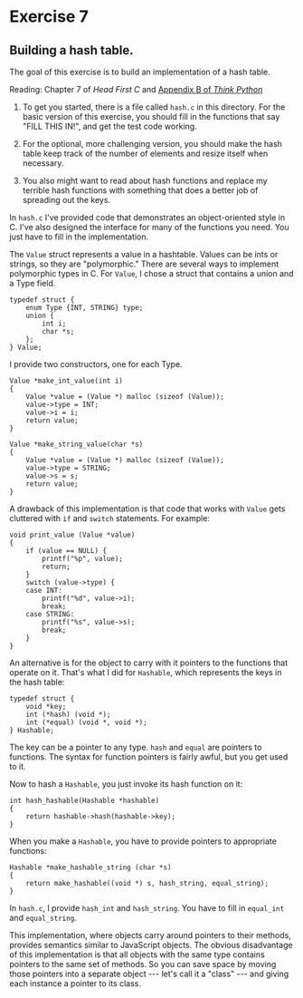# Exercise 7

## Building a hash table.

The goal of this exercise is to build an implementation of a hash table.

Reading: Chapter 7 of *Head First C* and [Appendix B of *Think
Python*](http://greenteapress.com/thinkpython2/html/thinkpython2022.html#sec255)


1) To get you started, there is a file called `hash.c` in this directory.
For the basic version of this exercise,
you should fill in the functions that say "FILL THIS IN!", and get the test
code working.

2) For the optional, more challenging version, you should make the
hash table keep track of the number of elements and resize itself when
necessary.

3) You also might want to read about hash functions and replace my
terrible hash functions with something that does a better job of
spreading out the keys.


In `hash.c` I've provided code that demonstrates an object-oriented
style in C.  I've also designed the interface for many of the
functions you need.  You just have to fill in the implementation.

The `Value` struct represents a value in a hashtable.  Values can be
ints or strings, so they are "polymorphic."  There are several ways to
implement polymorphic types in C.  For `Value`, I chose a struct that
contains a union and a Type field.

    typedef struct {
        enum Type {INT, STRING} type;
        union {
            int i;
            char *s;
        };
    } Value;

I provide two constructors, one for each Type.

    Value *make_int_value(int i)
    {
        Value *value = (Value *) malloc (sizeof (Value));
        value->type = INT;
        value->i = i;
        return value;
    }

    Value *make_string_value(char *s)
    {
        Value *value = (Value *) malloc (sizeof (Value));
        value->type = STRING;
        value->s = s;
        return value;
    }

A drawback of this implementation is that code that works with `Value`
gets cluttered with `if` and `switch` statements.  For example:

    void print_value (Value *value)
    {
        if (value == NULL) {
            printf("%p", value);
            return;
        }
        switch (value->type) {
        case INT:
            printf("%d", value->i);
            break;
        case STRING:
            printf("%s", value->s);
            break;
        }
    }


An alternative is for the object to carry with it pointers to the
functions that operate on it.  That's what I did for `Hashable`, which
represents the keys in the hash table:

    typedef struct {
        void *key;
        int (*hash) (void *);
        int (*equal) (void *, void *);
    } Hashable;

The key can be a pointer to any type.  `hash` and `equal` are pointers to
functions.  The syntax for function pointers is fairly awful, but you
get used to it.

Now to hash a `Hashable`, you just invoke its hash function on it:

    int hash_hashable(Hashable *hashable)
    {
        return hashable->hash(hashable->key);
    }

When you make a `Hashable`, you have to provide pointers to appropriate
functions:

    Hashable *make_hashable_string (char *s)
    {
        return make_hashable((void *) s, hash_string, equal_string);
    }

In `hash.c`, I provide `hash_int` and `hash_string`.  You have to fill
in `equal_int` and `equal_string`.

This implementation, where objects carry around pointers to their
methods, provides semantics similar to JavaScript objects.  The
obvious disadvantage of this implementation is that all objects with
the same type contains pointers to the same set of methods.  So you
can save space by moving those pointers into a separate object ---
let's call it a "class" --- and giving each instance a pointer to its
class.
